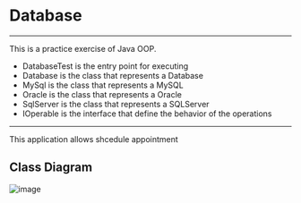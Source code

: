 # Database

------------------------------------------------------------------------
This is a practice exercise of Java OOP. 
- DatabaseTest is the entry point for executing 
- Database is the class that represents a Database
- MySql is the class that represents a MySQL
- Oracle is the class that represents a Oracle
- SqlServer is the class that represents a SQLServer
- IOperable is the interface that define the behavior of the operations
------------------------------------------------------------------------

This application allows shcedule appointment

## Class Diagram

![image](https://user-images.githubusercontent.com/68924563/218161282-0bb4c887-dae5-4305-8076-7197add4cc51.png)
